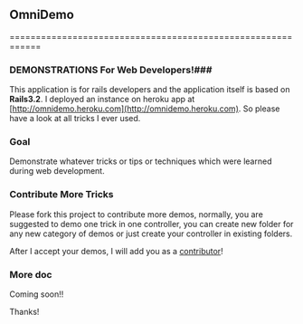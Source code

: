 ## OmniDemo ##

============================================================

### DEMONSTRATIONS For Web Developers!###

This application is for rails developers and the application itself is based on **Rails3.2**. I deployed an instance on heroku app at [http://omnidemo.heroku.com](http://omnidemo.heroku.com). So please have a look at all tricks I ever used.

### Goal ###
Demonstrate whatever tricks or tips or techniques which were learned during web development.

### Contribute More Tricks ###
Please fork this project to contribute more demos, normally, you are suggested to demo one trick in one controller, you can create new folder for any new category of demos or just create your controller in existing folders.

After I accept your demos, I will add you as a [contributor]()! 

### More doc ###
Coming soon!!

Thanks!